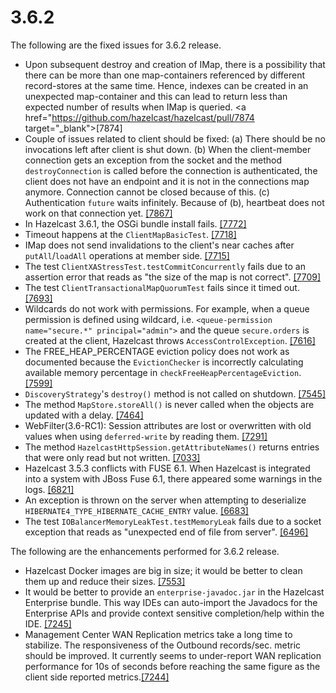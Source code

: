 
# 3.6.2

The following are the fixed issues for 3.6.2 release.

- Upon subsequent destroy and creation of IMap, there is a possibility that there can be more than one map-containers referenced by different record-stores at the same time. Hence, indexes can be created in an unexpected map-container and this can lead to return less than expected number of results when IMap is queried. <a href="https://github.com/hazelcast/hazelcast/pull/7874 target="_blank">[7874]</a>
- Couple of issues related to client should be fixed: (a) There should be no invocations left after client is shut down. (b) When the client-member connection gets an exception from the socket and the method `destroyConnection` is called before the connection is authenticated, the client does not have an endpoint and it is not in the connections map anymore. Connection cannot be closed because of this. (c) Authentication `future` waits infinitely. Because of (b), heartbeat does not work on that connection yet. <a href="https://github.com/hazelcast/hazelcast/pull/7867" target="_blank">[7867]</a>
- In Hazelcast 3.6.1, the OSGi bundle install fails. <a href="https://github.com/hazelcast/hazelcast/issues/7772" target="_blank">[7772]</a>
- Timeout happens at the `ClientMapBasicTest`. <a href="https://github.com/hazelcast/hazelcast/issues/7718" target="_blank">[7718]</a>
- IMap does not send invalidations to the client's near caches after `putAll`/`loadAll` operations at member side. <a href="https://github.com/hazelcast/hazelcast/issues/7715" target="_blank">[7715]</a>
- The test `ClientXAStressTest.testCommitConcurrently` fails due to an assertion error that reads as "the size of the map is not correct". <a href="https://github.com/hazelcast/hazelcast/issues/7709" target="_blank">[7709]</a>
- The test `ClientTransactionalMapQuorumTest` fails since it timed out. <a href="https://github.com/hazelcast/hazelcast/issues/7693" target="_blank">[7693]</a>
- Wildcards do not work with permissions. For example, when a queue permission is defined using wildcard, i.e. `<queue-permission name="secure.*" principal="admin">` and the queue `secure.orders` is created at the client, Hazelcast throws `AccessControlException`. <a href="https://github.com/hazelcast/hazelcast/issues/7616" target="_blank">[7616]</a>
- The FREE_HEAP_PERCENTAGE eviction policy does not work as documented because the `EvictionChecker` is incorrectly calculating available memory percentage in `checkFreeHeapPercentageEviction`. <a href="https://github.com/hazelcast/hazelcast/issues/7599" target="_blank">[7599]</a>
- `DiscoveryStrategy`'s `destroy()` method is not called on shutdown. <a href="https://github.com/hazelcast/hazelcast/issues/7545" target="_blank">[7545]</a>
- The method `MapStore.storeAll()` is never called when the objects are updated with a delay. <a href="https://github.com/hazelcast/hazelcast/issues/7464" target="_blank">[7464]</a>
- WebFilter(3.6-RC1): Session attributes are lost or overwritten with old values when using `deferred-write` by reading them. <a href="https://github.com/hazelcast/hazelcast/issues/7291" target="_blank">[7291]</a>
- The method `HazelcastHttpSession.getAttributeNames()` returns entries that were only read but not written. <a href="https://github.com/hazelcast/hazelcast/issues/7033" target="_blank">[7033]</a>
- Hazelcast 3.5.3 conflicts with FUSE 6.1. When Hazelcast is integrated into a system with JBoss Fuse 6.1, there appeared some warnings in the logs. <a href="https://github.com/hazelcast/hazelcast/issues/6821" target="_blank">[6821]</a>
- An exception is thrown on the server when attempting to deserialize `HIBERNATE4_TYPE_HIBERNATE_CACHE_ENTRY` value. <a href="https://github.com/hazelcast/hazelcast/issues/6683" target="_blank">[6683]</a>
- The test `IOBalancerMemoryLeakTest.testMemoryLeak` fails due to a socket exception that reads as "unexpected end of file from server".  <a href="https://github.com/hazelcast/hazelcast/issues/6496" target="_blank">[6496]</a>


The following are the enhancements performed for 3.6.2 release.

- Hazelcast Docker images are big in size; it would be better to clean them up and reduce their sizes. <a href="https://github.com/hazelcast/hazelcast/issues/7553" target="_blank">[7553]</a>
- It would be better to provide an `enterprise-javadoc.jar` in the Hazelcast Enterprise bundle. This way IDEs can auto-import the Javadocs for the Enterprise APIs and provide context sensitive completion/help within the IDE. <a href="https://github.com/hazelcast/hazelcast/issues/7245" target="_blank">[7245]</a>
- Management Center WAN Replication metrics take a long time to stabilize. The responsiveness of the Outbound records/sec. metric should be improved. It currently seems to under-report WAN replication performance for 10s of seconds before reaching the same figure as the client side reported metrics.<a href="https://github.com/hazelcast/hazelcast/issues/7244" target="_blank">[7244]</a>
